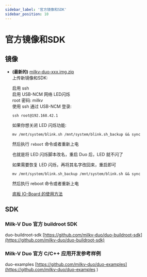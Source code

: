```yaml
---
sidebar_label: '官方镜像和SDK'
sidebar_position: 10
---
```

# 官方镜像和SDK

## 镜像
- **(最新的)** [milkv-duo-xxx.img.zip](https://github.com/milkv-duo/duo-buildroot-sdk/releases/)  
    上传新镜像和SDK:

    启用 ssh  
    启用 USB-NCM 网络 
    LED闪烁  
    root 密码: milkv  
    使用 ssh 通过 USB-NCM 登录:  
    ~~~
    ssh root@192.168.42.1  
    ~~~
    如果你想关闭 LED 闪烁功能:
    ```
    mv /mnt/system/blink.sh /mnt/system/blink.sh_backup && sync
    ```
    然后执行 `reboot` 命令或者重新上电

    也就是将 LED 闪烁脚本改名，重启 Duo 后，LED 就不闪了

    如果需要恢复 LED 闪烁，再将其名字改回来，重启即可

    ```
    mv /mnt/system/blink.sh_backup /mnt/system/blink.sh && sync
    ```
    然后执行 reboot 命令或者重新上电

    [底板 IO-Board 的使用方法](https://milkv.io/zh/docs/duo/io-board/usb-ethernet-iob)

## SDK

### Milk-V Duo 官方 buildroot SDK
duo-buildroot-sdk [https://github.com/milkv-duo/duo-buildroot-sdk](https://github.com/milkv-duo/duo-buildroot-sdk)

### Milk-V Duo 官方 C/C++ 应用开发参考样例
duo-examples [https://github.com/milkv-duo/duo-examples](https://github.com/milkv-duo/duo-examples
)

